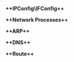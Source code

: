 **++IPConfig\IFConfig++**




**++Network Processes++**




**++ARP++**




**++DNS++**




**++Route++**